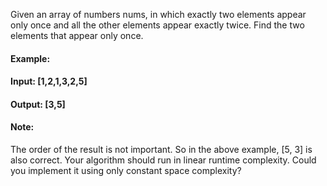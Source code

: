 Given an array of numbers nums, in which exactly two elements appear only once and all the other elements appear exactly twice. Find the two elements that appear only once.

#### Example:

#### Input:  [1,2,1,3,2,5]
#### Output: [3,5]
#### Note:

The order of the result is not important. So in the above example, [5, 3] is also correct.
Your algorithm should run in linear runtime complexity. Could you implement it using only constant space complexity?
